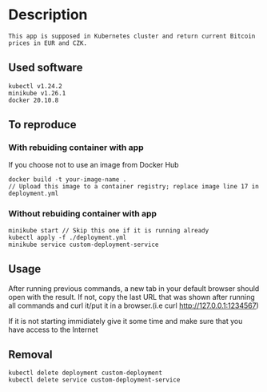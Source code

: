 # Description


```
This app is supposed in Kubernetes cluster and return current Bitcoin prices in EUR and CZK. 
```
## Used software

```
kubectl v1.24.2
minikube v1.26.1
docker 20.10.8
```

## To reproduce

### With rebuiding container with app

If you choose not to use an image from Docker Hub
```
docker build -t your-image-name . 
// Upload this image to a container registry; replace image line 17 in deployment.yml
```

### Without rebuiding container with app

```
minikube start // Skip this one if it is running already
kubectl apply -f ./deployment.yml
minikube service custom-deployment-service
```

## Usage

After running previous commands, a new tab in your default browser should open with the result.
If not, copy the last URL that was shown after running all commands and curl it/put it in a browser.(i.e curl http://127.0.0.1:1234567)

 If it is not starting immidiately give it some time and make sure that you have access to the Internet

## Removal

```
kubectl delete deployment custom-deployment
kubectl delete service custom-deployment-service
```